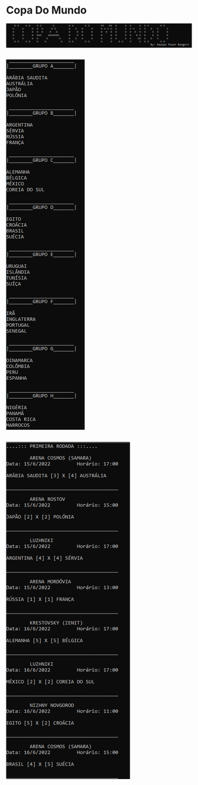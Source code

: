# Copa Do Mundo

<img src="img/img1.png">

##

<img src="img/img2.png">

##

<img src="img/img3.png">
